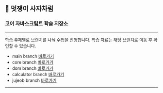 ## 🦁 멋쟁이 사자차럼

### 코어 자바스크립트 학습 저장소

---

학습 주제별로 브랜치를 나눠 수업을 진행합니다. 
학습 자료는 해당 브랜치로 이동 후 확인할 수 있습니다.

- main branch [바로가기](https://github.com/photoby64/core_js)
- core branch [바로가기](https://github.com/photoby64/core_js/tree/01.core)
- dom branch [바로가기](https://github.com/photoby64/core_js/tree/02.dom)
- calculator branch [바로가기](https://github.com/photoby64/core_js/tree/03.calculator)
- jujeob branch [바로가기](https://github.com/photoby64/core_js/tree/04.jujeob)

---
